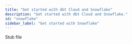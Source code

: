 ```yaml
---
title: "Get started with dbt Cloud and Snowflake"
description: "Get started with dbt Cloud and Snowflake."
id: "snowflake"
sidebar_label: "Get started with Snowflake"
---
```


Stub file
